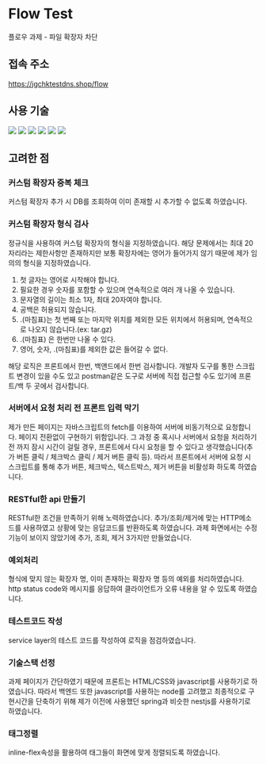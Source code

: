 # Flow Test
플로우 과제 - 파일 확장자 차단

## 접속 주소
https://jgchktestdns.shop/flow

## 사용 기술
[![](https://img.shields.io/badge/NestJS-gray?logo=nestjs)](https://nestjs.com/)
[![](https://img.shields.io/badge/javascript-gray?logo=javascript)](https://www.ecma-international.org/)
[![](https://img.shields.io/badge/typescript-gray?logo=typescript)](https://www.typescriptlang.org/)
[![](https://img.shields.io/badge/HTML-gray?logo=HTML5)](https://www.w3.org/)
[![](https://img.shields.io/badge/CSS-gray?logo=CSS)](https://www.w3.org/TR/CSS/#css)
[![](https://img.shields.io/badge/docker-gray?logo=docker)](https://www.docker.com/)

## 고려한 점
### 커스텀 확장자 중복 체크
커스텀 확장자 추가 시 DB를 조회하여 이미 존재할 시 추가할 수 없도록 하였습니다.

### 커스텀 확장자 형식 검사
정규식을 사용하여 커스텀 확장자의 형식을 지정하였습니다. 해당 문제에서는 최대 20자리라는 제한사항만 존재하지만 보통 확장자에는 영어가 들어가지 않기 때문에 제가 임의의 형식을 지정하였습니다.
1. 첫 글자는 영어로 시작해야 합니다.
2. 필요한 경우 숫자를 포함할 수 있으며 연속적으로 여러 개 나올 수 있습니다.
3. 문자열의 길이는 최소 1자, 최대 20자여야 합니다.
4. 공백은 허용되지 않습니다.
5. .(마침표)는 첫 번째 또는 마지막 위치를 제외한 모든 위치에서 허용되며, 연속적으로 나오지 않습니다.(ex: tar.gz)
6. .(마침표) 은 한번만 나올 수 있다.
7. 영어, 숫자, .(마침표)를 제외한 값은 들어갈 수 없다.

해당 로직은 프론트에서 한번, 백앤드에서 한번 검사합니다. 개발자 도구를 통한 스크립트 변경이 있을 수도 있고 postman같은 도구로 서버에 직접 접근할 수도 있기에 프론트/백 두 곳에서 검사합니다.

### 서버에서 요청 처리 전 프론트 입력 막기
제가 만든 페이지는 자바스크립트의 fetch를 이용하여 서버에 비동기적으로 요청합니다. 페이지 전환없이 구현하기 위함입니다. 그 과정 중 혹시나 서버에서 요청을 처리하기 전 까지 잠시 시간이 걸릴 경우, 프론트에서 다시 요청을 할 수 있다고 생각했습니다(추가 버튼 클릭 / 체크박스 클릭 / 제거 버튼 클릭 등). 따라서 프론트에서 서버에 요청 시 스크립트를 통해 추가 버튼, 체크박스, 텍스트박스, 제거 버튼을 비활성화 하도록 하였습니다.

### RESTful한 api 만들기
RESTful한 조건을 만족하기 위해 노력하였습니다. 추가/조회/제거에 맞는 HTTP메소드를 사용하였고 상황에 맞는 응답코드를 반환하도록 하였습니다. 과제 화면에서는 수정기능이 보이지 않았기에 추가, 조회, 제거 3가지만 만들었습니다.

### 예외처리
형식에 맞지 않는 확장자 명, 이미 존재하는 확장자 명 등의 예외를 처리하였습니다. http status code와 메시지를 응답하여 클라이언트가 오류 내용을 알 수 있도록 하였습니다.

### 테스트코드 작성
service layer의 테스트 코드를 작성하여 로직을 점검하였습니다. 

### 기술스택 선정
과제 페이지가 간단하였기 때문에 프론트는 HTML/CSS와 javascript를 사용하기로 하였습니다. 따라서 백엔드 또한 javascript를 사용하는 node를 고려했고 최종적으로 구현시간을 단축하기 위해 제가 이전에 사용했던 spring과 비슷한 nestjs를 사용하기로 하였습니다. 

### 태그정렬
inline-flex속성을 활용하여 태그들이 화면에 맞게 정렬되도록 하였습니다.